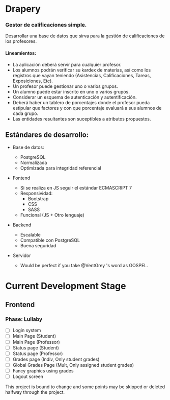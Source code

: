 # Drapery


### Gestor de calificaciones simple.

Desarrollar una base de datos que sirva para la gestión de calificaciones de
los profesores.

#### Lineamientos:

* La aplicación deberá servir para cualquier profesor.
* Los alumnos podrán verificar su kardex de materias, así como los registros
que vayan teniendo (Asistencias, Calificaciones, Tareas, Exposiciones, Etc).
* Un profesor puede gestionar uno o varios grupos.
* Un alumno puede estar inscrito en uno o varios grupos.
* Considerar un esquema de autenticación y autentificación.
* Deberá haber un tablero de porcentajes donde el profesor pueda estipular que
factores y con que porcentaje evaluará a sus alumnos de cada grupo.
* Las entidades resultantes son suceptibles a atributos propuestos.

## Estándares de desarrollo:

* Base de datos:
    * PostgreSQL
    * Normalizada
    * Optimizada para integridad referencial

* Fontend
    * Si se realiza en JS seguir el estándar ECMASCRIPT 7
    * Responsividad:
        * Bootstrap
        * CSS
        * SASS
    * Funcional (JS + Otro lenguaje)

* Backend
    * Escalable
    * Compatible con PostgreSQL
    * Buena seguridad

* Servidor
    * Would be perfect if you take @VentGrey 's word as GOSPEL.

# Current Development Stage
## Frontend
### Phase: Lullaby
- [ ] Login system
- [ ] Main Page (Student)
- [ ] Main Page (Professor)
- [ ] Status page (Student)
- [ ] Status page (Professor)
- [ ] Grades page (Indiv, Only student grades)
- [ ] Global Grades Page (Mult, Only assigned student grades)
- [ ] Fancy graphics using grades
- [ ] Logout screen

This project is bound to change and some points may be skipped or deleted
halfway through the project.


